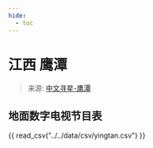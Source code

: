 ```yaml
---
hide:
  - toc
---
```


# 江西 鹰潭

> 来源: [中文寻星-鹰潭](http://dtmb.saoing.com/yingtan.htm)

## 地面数字电视节目表

{{ read_csv("../../data/csv/yingtan.csv") }}
